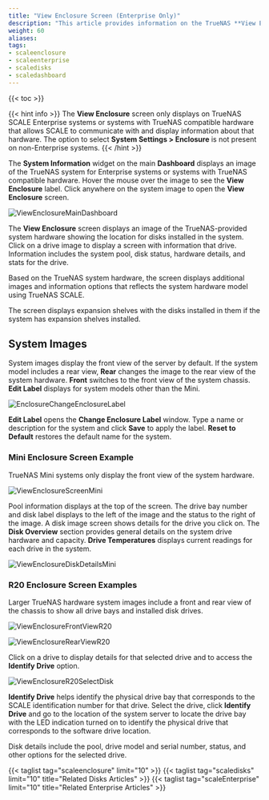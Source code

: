 ```yaml
---
title: "View Enclosure Screen (Enterprise Only)"
description: "This article provides information on the TrueNAS **View Enclosure** screen available only on SCALE Enterprise systems, and the information you can find there."
weight: 60
aliases:
tags:
- scaleenclosure
- scaleenterprise
- scaledisks
- scaledashboard
---
```


{{< toc >}}

{{< hint info >}}
The **View Enclosure** screen only displays on TrueNAS SCALE Enterprise systems or systems with TrueNAS compatible hardware that allows SCALE to communicate with and display information about that hardware.
The option to select **System Settings > Enclosure** is not present on non-Enterprise systems.
{{< /hint >}}

The **System Information** widget on the main **Dashboard** displays an image of the TrueNAS system for Enterprise systems or systems with TrueNAS compatible hardware. Hover the mouse over the image to see the **View Enclosure** label. 
Click anywhere on the system image to open the **View Enclosure** screen.

![ViewEnclosureMainDashboard](/images/SCALE/22.02/ViewEnclosureMainDashboard.png "Main Dashboard View Enclosure") 

The **View Enclosure** screen displays an image of the TrueNAS-provided system hardware showing the location for disks installed in the system. 
Click on a drive image to display a screen with information that drive. Information includes the system pool, disk status, hardware details, and stats for the drive.

Based on the TrueNAS system hardware, the screen displays additional images and information options that reflects the system hardware model using TrueNAS SCALE.

The screen displays expansion shelves with the disks installed in them if the system has expansion shelves installed.

## System Images
System images display the front view of the server by default. 
If the system model includes a rear view, **Rear** changes the image to the rear view of the system hardware. 
**Front** switches to the front view of the system chassis. 
**Edit Label** displays for system models other than the Mini. 

![EnclosureChangeEnclosureLabel](/images/SCALE/22.02/EnclosureChangeEnclosureLabel.png "Change Enclosure Label") 

**Edit Label** opens the **Change Enclosure Label** window. 
Type a name or description for the system and click **Save** to apply the label. 
**Reset to Default** restores the default name for the system.

### Mini Enclosure Screen Example
TrueNAS Mini systems only display the front view of the system hardware.

![ViewEnclosureScreenMini](/images/SCALE/22.02/ViewEnclosureScreenMini.png "View Enclosure Mini") 

Pool information displays at the top of the screen. 
The drive bay number and disk label displays to the left of the image and the status to the right of the image. 
A disk image screen shows details for the drive you click on. 
The **Disk Overview** section provides general details on the system drive hardware and capacity. 
**Drive Temperatures** displays current readings for each drive in the system.

![ViewEnclosureDiskDetailsMini](/images/SCALE/22.02/ViewEnclosureDiskDetailsMini.png "View Enclosure Disk Details Mini") 

### R20 Enclosure Screen Examples
Larger TrueNAS hardware system images include a front and rear view of the chassis to show all drive bays and installed disk drives.

![ViewEnclosureFrontViewR20](/images/SCALE/22.02/ViewEnclosureFrontViewR20.png "View Enclosure Front View R20") 

![ViewEnclosureRearViewR20](/images/SCALE/22.02/ViewEnclosureRearViewR20.png "View Enclosure Rear View R20") 

Click on a drive to display details for that selected drive and to access the **Identify Drive** option.

![ViewEnclosureR20SelectDisk](/images/SCALE/22.02/ViewEnclosureR20SelectDisk.png "View Enclosure Disk Details R20") 

**Identify Drive** helps identify the physical drive bay that corresponds to the SCALE identification number for that drive. 
Select the drive, click **Identify Drive** and go to the location of the system server to locate the drive bay with the LED indication turned on to identify the physical drive that corresponds to the software drive location.

Disk details include the pool, drive model and serial number, status, and other options for the selected drive. 

{{< taglist tag="scaleenclosure" limit="10" >}}
{{< taglist tag="scaledisks" limit="10" title="Related Disks Articles" >}}
{{< taglist tag="scaleEnterprise" limit="10" title="Related Enterprise Articles" >}}

